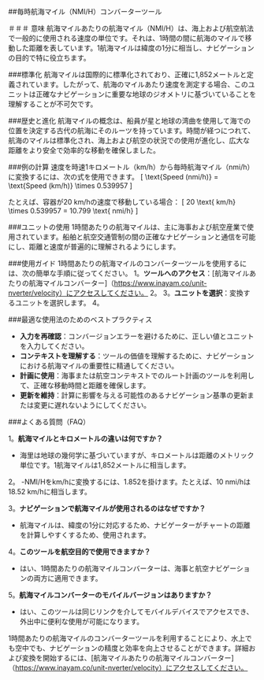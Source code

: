 ##毎時航海マイル（NMI/H）コンバーターツール

＃＃＃ 意味
航海マイルあたりの航海マイル（NMI/H）は、海上および航空航法で一般的に使用される速度の単位です。それは、1時間の間に航海のマイルで移動した距離を表しています。1航海マイルは緯度の1分に相当し、ナビゲーションの目的で特に役立ちます。

###標準化
航海マイルは国際的に標準化されており、正確に1,852メートルと定義されています。したがって、航海のマイルあたり速度を測定する場合、このユニットは正確なナビゲーションに重要な地球のジオメトリに基づいていることを理解することが不可欠です。

###歴史と進化
航海マイルの概念は、船員が星と地球の湾曲を使用して海での位置を決定する古代の航海にそのルーツを持っています。時間が経つにつれて、航海のマイルは標準化され、海上および航空の状況での使用が進化し、広大な距離をより安全で効率的な移動を確保しました。

###例の計算
速度を時速1キロメートル（km/h）から毎時航海マイル（nmi/h）に変換するには、次の式を使用できます。
\[ \text{Speed (nmi/h)} = \text{Speed (km/h)} \times 0.539957 \]

たとえば、容器が20 km/hの速度で移動している場合：
\[ 20 \text{ km/h} \times 0.539957 = 10.799 \text{ nmi/h} \]

###ユニットの使用
1時間あたりの航海マイルは、主に海事および航空産業で使用されています。船舶と航空交通管制の間の正確なナビゲーションと通信を可能にし、距離と速度が普遍的に理解されるようにします。

###使用ガイド
1時間あたりの航海マイルのコンバーターツールを使用するには、次の簡単な手順に従ってください。
1。**ツールへのアクセス**：[航海マイルあたりの航海マイルコンバーター]（https://www.inayam.co/unit-nverter/velocity）にアクセスしてください。
2。
3。**ユニットを選択**：変換するユニットを選択します。
4。

###最適な使用法のためのベストプラクティス
-  **入力を再確認**：コンバージョンエラーを避けるために、正しい値とユニットを入力してください。
-  **コンテキストを理解する**：ツールの価値を理解するために、ナビゲーションにおける航海マイルの重要性に精通してください。
-  **計画に使用**：海事または航空コンテキストでのルート計画のツールを利用して、正確な移動時間と距離を確保します。
-  **更新を維持**：計算に影響を与える可能性のあるナビゲーション基準の更新または変更に遅れないようにしてください。

###よくある質問（FAQ）

1。**航海マイルとキロメートルの違いは何ですか？**
- 海里は地球の幾何学に基づいていますが、キロメートルは距離のメトリック単位です。1航海マイルは1,852メートルに相当します。

2。
-NMI/Hをkm/hに変換するには、1.852を掛けます。たとえば、10 nmi/hは18.52 km/hに相当します。

3。**ナビゲーションで航海マイルが使用されるのはなぜですか？**
- 航海マイルは、緯度の1分に対応するため、ナビゲーターがチャートの距離を計算しやすくするため、使用されます。

4。**このツールを航空目的で使用できますか？**
- はい、1時間あたりの航海マイルコンバーターは、海事と航空ナビゲーションの両方に適用できます。

5。**航海マイルコンバーターのモバイルバージョンはありますか？**
- はい、このツールは同じリンクを介してモバイルデバイスでアクセスでき、外出中に便利な使用が可能になります。

1時間あたりの航海マイルのコンバーターツールを利用することにより、水上でも空中でも、ナビゲーションの精度と効率を向上させることができます。詳細および変換を開始するには、[航海マイルあたりの航海マイルコンバーター]（https://www.inayam.co/unit-nverter/velocity）にアクセスしてください。